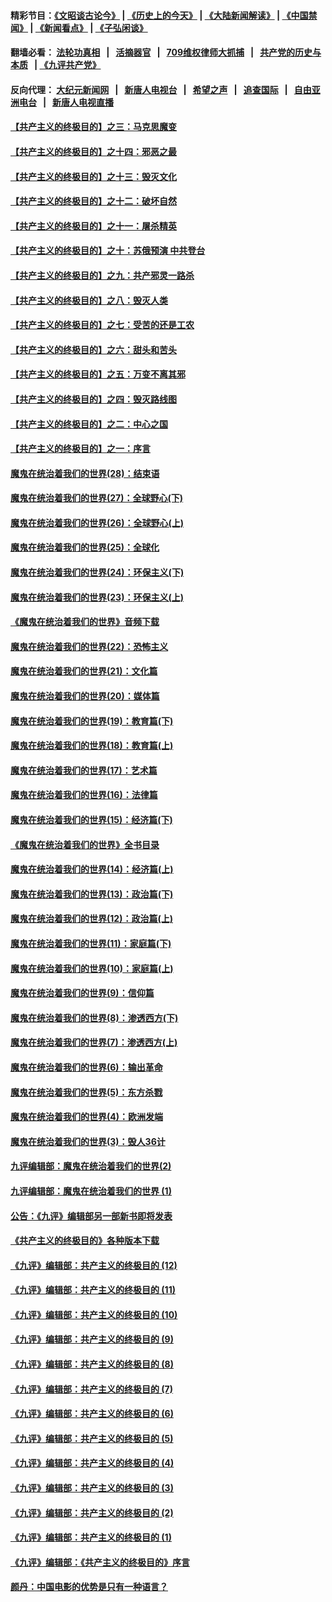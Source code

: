 #### 精彩节目：[《文昭谈古论今》](http://134.209.198.168/wenzhao) | [《历史上的今天》](http://134.209.198.168/today-in-history) | [《大陆新闻解读》](http://134.209.198.168/ntdtv-comedy) | [《中国禁闻》](http://134.209.198.168/ntdtv-news) | [《新闻看点》](http://134.209.198.168/news-insight) | [《子弘闲谈》](http://134.209.198.168/zihongxiantan/) 

  #### 翻墙必看： [法轮功真相](http://134.209.198.168:10000/videos/truth.html) &nbsp;&nbsp;|&nbsp;&nbsp; [活摘器官](http://134.209.198.168:10000/videos/res/Organs/) &nbsp;&nbsp;|&nbsp;&nbsp; [709维权律师大抓捕](http://134.209.198.168:10000/videos/709/) &nbsp;&nbsp;|&nbsp;&nbsp; [共产党的历史与本质](http://134.209.198.168:10000/videos/ccp.html) &nbsp;&nbsp;| [《九评共产党》](http://134.209.198.168:10000/videos/jiuping/) 

#### 反向代理： [大纪元新闻网](http://134.209.198.168:10080/) &nbsp;&nbsp;|&nbsp;&nbsp; [新唐人电视台](http://134.209.198.168:8000/) &nbsp;&nbsp;|&nbsp;&nbsp; [希望之声](http://134.209.198.168:8200/) &nbsp;&nbsp;|&nbsp;&nbsp; [追查国际](http://134.209.198.168:10010/) &nbsp;&nbsp;|&nbsp;&nbsp; [自由亚洲电台](http://134.209.198.168:9800/) &nbsp;&nbsp;|&nbsp;&nbsp; [新唐人电视直播](http://134.209.198.168/) 

#### [【共产主义的终极目的】之三：马克思魔变](../pages/nsc422/n11061941.md?t=04040337) 

#### [【共产主义的终极目的】之十四：邪恶之最](../pages/nsc422/n11150249.md?t=04040337) 

#### [【共产主义的终极目的】之十三：毁灭文化](../pages/nsc422/n11135227.md?t=04040337) 

#### [【共产主义的终极目的】之十二：破坏自然](../pages/nsc422/n11135214.md?t=04040337) 

#### [【共产主义的终极目的】之十一：屠杀精英](../pages/nsc422/n11118442.md?t=04040337) 

#### [【共产主义的终极目的】之十：苏俄预演 中共登台](../pages/nsc422/n11118424.md?t=04040337) 

#### [【共产主义的终极目的】之九：共产邪灵一路杀](../pages/nsc422/n11114139.md?t=04040337) 

#### [【共产主义的终极目的】之八：毁灭人类](../pages/nsc422/n11108503.md?t=04040337) 

#### [【共产主义的终极目的】之七：受苦的还是工农](../pages/nsc422/n11101809.md?t=04040337) 

#### [【共产主义的终极目的】之六：甜头和苦头](../pages/nsc422/n11096971.md?t=04040337) 

#### [【共产主义的终极目的】之五：万变不离其邪](../pages/nsc422/n11091285.md?t=04040337) 

#### [【共产主义的终极目的】之四：毁灭路线图](../pages/nsc422/n11086284.md?t=04040337) 

#### [【共产主义的终极目的】之二：中心之国](../pages/nsc422/n11047728.md?t=04040337) 

#### [【共产主义的终极目的】之一：序言](../pages/nsc422/n11086077.md?t=04040337) 

#### [魔鬼在统治着我们的世界(28)：结束语](../pages/nsc422/n10936246.md?t=04040337) 

#### [魔鬼在统治着我们的世界(27)：全球野心(下)](../pages/nsc422/n10928319.md?t=04040337) 

#### [魔鬼在统治着我们的世界(26)：全球野心(上)](../pages/nsc422/n10900318.md?t=04040337) 

#### [魔鬼在统治着我们的世界(25)：全球化](../pages/nsc422/n10788205.md?t=04040337) 

#### [魔鬼在统治着我们的世界(24)：环保主义(下)](../pages/nsc422/n10695307.md?t=04040337) 

#### [魔鬼在统治着我们的世界(23)：环保主义(上)](../pages/nsc422/n10688613.md?t=04040337) 

#### [《魔鬼在统治着我们的世界》音频下载](../pages/nsc422/n10635553.md?t=04040337) 

#### [魔鬼在统治着我们的世界(22)：恐怖主义](../pages/nsc422/n10614727.md?t=04040337) 

#### [魔鬼在统治着我们的世界(21)：文化篇](../pages/nsc422/n10597706.md?t=04040337) 

#### [魔鬼在统治着我们的世界(20)：媒体篇](../pages/nsc422/n10586579.md?t=04040337) 

#### [魔鬼在统治着我们的世界(19)：教育篇(下)](../pages/nsc422/n10564808.md?t=04040337) 

#### [魔鬼在统治着我们的世界(18)：教育篇(上)](../pages/nsc422/n10526970.md?t=04040337) 

#### [魔鬼在统治着我们的世界(17)：艺术篇](../pages/nsc422/n10499093.md?t=04040337) 

#### [魔鬼在统治着我们的世界(16)：法律篇](../pages/nsc422/n10485969.md?t=04040337) 

#### [魔鬼在统治着我们的世界(15)：经济篇(下)](../pages/nsc422/n10469975.md?t=04040337) 

#### [《魔鬼在统治着我们的世界》全书目录](../pages/nsc422/n10464261.md?t=04040337) 

#### [魔鬼在统治着我们的世界(14)：经济篇(上)](../pages/nsc422/n10457370.md?t=04040337) 

#### [魔鬼在统治着我们的世界(13)：政治篇(下)](../pages/nsc422/n10448270.md?t=04040337) 

#### [魔鬼在统治着我们的世界(12)：政治篇(上)](../pages/nsc422/n10444576.md?t=04040337) 

#### [魔鬼在统治着我们的世界(11)：家庭篇(下)](../pages/nsc422/n10440961.md?t=04040337) 

#### [魔鬼在统治着我们的世界(10)：家庭篇(上)](../pages/nsc422/n10435448.md?t=04040337) 

#### [魔鬼在统治着我们的世界(9)：信仰篇](../pages/nsc422/n10432159.md?t=04040337) 

#### [魔鬼在统治着我们的世界(8)：渗透西方(下)](../pages/nsc422/n10429603.md?t=04040337) 

#### [魔鬼在统治着我们的世界(7)：渗透西方(上)](../pages/nsc422/n10426013.md?t=04040337) 

#### [魔鬼在统治着我们的世界(6)：输出革命](../pages/nsc422/n10421536.md?t=04040337) 

#### [魔鬼在统治着我们的世界(5)：东方杀戮](../pages/nsc422/n10417707.md?t=04040337) 

#### [魔鬼在统治着我们的世界(4)：欧洲发端](../pages/nsc422/n10414890.md?t=04040337) 

#### [魔鬼在统治着我们的世界(3)：毁人36计](../pages/nsc422/n10411583.md?t=04040337) 

#### [九评编辑部：魔鬼在统治着我们的世界(2)](../pages/nsc422/n10410036.md?t=04040337) 

#### [九评编辑部：魔鬼在统治着我们的世界 (1)](../pages/nsc422/n10406825.md?t=04040337) 

#### [公告：《九评》编辑部另一部新书即将发表](../pages/nsc422/n10405104.md?t=04040337) 

#### [《共产主义的终极目的》各种版本下载](../pages/nsc422/n10022138.md?t=04040337) 

#### [《九评》编辑部：共产主义的终极目的 (12)](../pages/nsc422/n9933272.md?t=04040337) 

#### [《九评》编辑部：共产主义的终极目的 (11)](../pages/nsc422/n9924973.md?t=04040337) 

#### [《九评》编辑部：共产主义的终极目的 (10)](../pages/nsc422/n9920883.md?t=04040337) 

#### [《九评》编辑部：共产主义的终极目的 (9)](../pages/nsc422/n9916363.md?t=04040337) 

#### [《九评》编辑部：共产主义的终极目的 (8)](../pages/nsc422/n9912488.md?t=04040337) 

#### [《九评》编辑部：共产主义的终极目的 (7)](../pages/nsc422/n9901176.md?t=04040337) 

#### [《九评》编辑部：共产主义的终极目的 (6)](../pages/nsc422/n9899359.md?t=04040337) 

#### [《九评》编辑部：共产主义的终极目的 (5)](../pages/nsc422/n9893174.md?t=04040337) 

#### [《九评》编辑部：共产主义的终极目的 (4)](../pages/nsc422/n9891246.md?t=04040337) 

#### [《九评》编辑部：共产主义的终极目的 (3)](../pages/nsc422/n9879879.md?t=04040337) 

#### [《九评》编辑部：共产主义的终极目的 (2)](../pages/nsc422/n9876205.md?t=04040337) 

#### [《九评》编辑部：共产主义的终极目的 (1)](../pages/nsc422/n9865857.md?t=04040337) 

#### [《九评》编辑部：《共产主义的终极目的》序言](../pages/nsc422/n9862666.md?t=04040337) 

#### [颜丹：中国电影的优势是只有一种语言？](../pages/nsc422/n9583062.md?t=04040337) 

